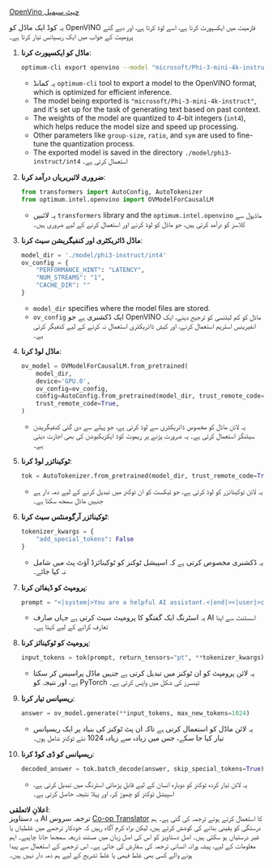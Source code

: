 <!--
CO_OP_TRANSLATOR_METADATA:
{
  "original_hash": "5621d23b682762686e0eccc7ce8bd9ec",
  "translation_date": "2025-04-03T07:10:41+00:00",
  "source_file": "md\\02.Application\\01.TextAndChat\\Phi3\\E2E_OpenVino_Chat.md",
  "language_code": "ur"
}
-->
[OpenVino چیٹ سیمپل](../../../../../../code/06.E2E/E2E_OpenVino_Chat_Phi3-instruct.ipynb)

یہ کوڈ ایک ماڈل کو OpenVINO فارمیٹ میں ایکسپورٹ کرتا ہے، اسے لوڈ کرتا ہے، اور دیے گئے پرومپٹ کے جواب میں ایک ریسپانس تیار کرتا ہے۔

1. **ماڈل کو ایکسپورٹ کرنا**:
   ```bash
   optimum-cli export openvino --model "microsoft/Phi-3-mini-4k-instruct" --task text-generation-with-past --weight-format int4 --group-size 128 --ratio 0.6 --sym --trust-remote-code ./model/phi3-instruct/int4
   ```
   - یہ کمانڈ `optimum-cli` tool to export a model to the OpenVINO format, which is optimized for efficient inference.
   - The model being exported is `"microsoft/Phi-3-mini-4k-instruct"`, and it's set up for the task of generating text based on past context.
   - The weights of the model are quantized to 4-bit integers (`int4`), which helps reduce the model size and speed up processing.
   - Other parameters like `group-size`, `ratio`, and `sym` are used to fine-tune the quantization process.
   - The exported model is saved in the directory `./model/phi3-instruct/int4` استعمال کرتی ہے۔

2. **ضروری لائبریریاں درآمد کرنا**:
   ```python
   from transformers import AutoConfig, AutoTokenizer
   from optimum.intel.openvino import OVModelForCausalLM
   ```
   - یہ لائنیں `transformers` library and the `optimum.intel.openvino` ماڈیول سے کلاسز کو درآمد کرتی ہیں، جو ماڈل کو لوڈ کرنے اور استعمال کرنے کے لیے ضروری ہیں۔

3. **ماڈل ڈائریکٹری اور کنفیگریشن سیٹ کرنا**:
   ```python
   model_dir = './model/phi3-instruct/int4'
   ov_config = {
       "PERFORMANCE_HINT": "LATENCY",
       "NUM_STREAMS": "1",
       "CACHE_DIR": ""
   }
   ```
   - `model_dir` specifies where the model files are stored.
   - `ov_config` ایک ڈکشنری ہے جو OpenVINO ماڈل کو کم لیٹنسی کو ترجیح دینے، ایک انفیرینس اسٹریم استعمال کرنے، اور کیش ڈائریکٹری استعمال نہ کرنے کے لیے کنفیگر کرتی ہے۔

4. **ماڈل لوڈ کرنا**:
   ```python
   ov_model = OVModelForCausalLM.from_pretrained(
       model_dir,
       device='GPU.0',
       ov_config=ov_config,
       config=AutoConfig.from_pretrained(model_dir, trust_remote_code=True),
       trust_remote_code=True,
   )
   ```
   - یہ لائن ماڈل کو مخصوص ڈائریکٹری سے لوڈ کرتی ہے، جو پہلے سے دی گئی کنفیگریشن سیٹنگز استعمال کرتی ہے۔ یہ ضرورت پڑنے پر ریموٹ کوڈ ایکزیکیوشن کی بھی اجازت دیتی ہے۔

5. **ٹوکینائزر لوڈ کرنا**:
   ```python
   tok = AutoTokenizer.from_pretrained(model_dir, trust_remote_code=True)
   ```
   - یہ لائن ٹوکینائزر کو لوڈ کرتی ہے، جو ٹیکسٹ کو ان ٹوکنز میں تبدیل کرنے کے لیے ذمہ دار ہے جنہیں ماڈل سمجھ سکتا ہے۔

6. **ٹوکینائزر آرگومنٹس سیٹ کرنا**:
   ```python
   tokenizer_kwargs = {
       "add_special_tokens": False
   }
   ```
   - یہ ڈکشنری مخصوص کرتی ہے کہ اسپیشل ٹوکنز کو ٹوکینائزڈ آؤٹ پٹ میں شامل نہ کیا جائے۔

7. **پرومپٹ کو ڈیفائن کرنا**:
   ```python
   prompt = "<|system|>You are a helpful AI assistant.<|end|><|user|>can you introduce yourself?<|end|><|assistant|>"
   ```
   - یہ اسٹرنگ ایک گفتگو کا پرومپٹ سیٹ کرتی ہے جہاں صارف AI اسسٹنٹ سے اپنا تعارف کرانے کے لیے کہتا ہے۔

8. **پرومپٹ کو ٹوکینائز کرنا**:
   ```python
   input_tokens = tok(prompt, return_tensors="pt", **tokenizer_kwargs)
   ```
   - یہ لائن پرومپٹ کو ان ٹوکنز میں تبدیل کرتی ہے جنہیں ماڈل پراسیس کر سکتا ہے، اور نتیجہ کو PyTorch ٹینسرز کی شکل میں واپس کرتی ہے۔

9. **ریسپانس تیار کرنا**:
   ```python
   answer = ov_model.generate(**input_tokens, max_new_tokens=1024)
   ```
   - یہ لائن ماڈل کو استعمال کرتی ہے تاکہ ان پٹ ٹوکنز کی بنیاد پر ایک ریسپانس تیار کیا جا سکے، جس میں زیادہ سے زیادہ 1024 نئے ٹوکنز شامل ہوں۔

10. **ریسپانس کو ڈی کوڈ کرنا**:
    ```python
    decoded_answer = tok.batch_decode(answer, skip_special_tokens=True)[0]
    ```
    - یہ لائن تیار کردہ ٹوکنز کو دوبارہ انسان کے لیے قابلِ پڑھائی اسٹرنگ میں تبدیل کرتی ہے، اسپیشل ٹوکنز کو چھوڑ کر، اور پہلا نتیجہ حاصل کرتی ہے۔

**اعلانِ لاتعلقی**:  
یہ دستاویز AI ترجمہ سروس [Co-op Translator](https://github.com/Azure/co-op-translator) کا استعمال کرتے ہوئے ترجمہ کی گئی ہے۔ ہم درستگی کو یقینی بنانے کی کوشش کرتے ہیں، لیکن براہ کرم آگاہ رہیں کہ خودکار ترجمے میں غلطیاں یا غیر درستیاں ہو سکتی ہیں۔ اصل دستاویز کو اس کی اصل زبان میں مستند ذریعہ سمجھا جانا چاہیے۔ اہم معلومات کے لیے، پیشہ ورانہ انسانی ترجمہ کی سفارش کی جاتی ہے۔ اس ترجمے کے استعمال سے پیدا ہونے والے کسی بھی غلط فہمی یا غلط تشریح کے لیے ہم ذمہ دار نہیں ہیں۔